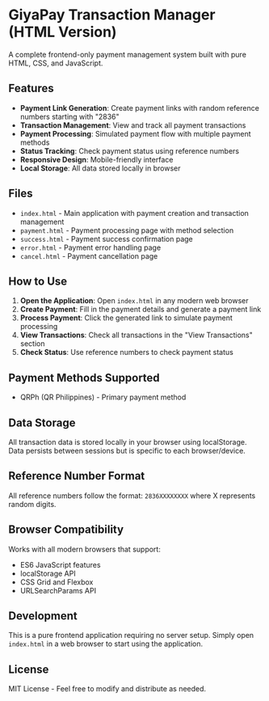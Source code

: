 # GiyaPay Transaction Manager (HTML Version)

A complete frontend-only payment management system built with pure HTML, CSS, and JavaScript.

## Features

- **Payment Link Generation**: Create payment links with random reference numbers starting with "2836"
- **Transaction Management**: View and track all payment transactions
- **Payment Processing**: Simulated payment flow with multiple payment methods
- **Status Tracking**: Check payment status using reference numbers
- **Responsive Design**: Mobile-friendly interface
- **Local Storage**: All data stored locally in browser

## Files

- `index.html` - Main application with payment creation and transaction management
- `payment.html` - Payment processing page with method selection
- `success.html` - Payment success confirmation page
- `error.html` - Payment error handling page
- `cancel.html` - Payment cancellation page

## How to Use

1. **Open the Application**: Open `index.html` in any modern web browser
2. **Create Payment**: Fill in the payment details and generate a payment link
3. **Process Payment**: Click the generated link to simulate payment processing
4. **View Transactions**: Check all transactions in the "View Transactions" section
5. **Check Status**: Use reference numbers to check payment status

## Payment Methods Supported

- QRPh (QR Philippines) - Primary payment method

## Data Storage

All transaction data is stored locally in your browser using localStorage. Data persists between sessions but is specific to each browser/device.

## Reference Number Format

All reference numbers follow the format: `2836XXXXXXXX` where X represents random digits.

## Browser Compatibility

Works with all modern browsers that support:
- ES6 JavaScript features
- localStorage API
- CSS Grid and Flexbox
- URLSearchParams API

## Development

This is a pure frontend application requiring no server setup. Simply open `index.html` in a web browser to start using the application.

## License

MIT License - Feel free to modify and distribute as needed.
